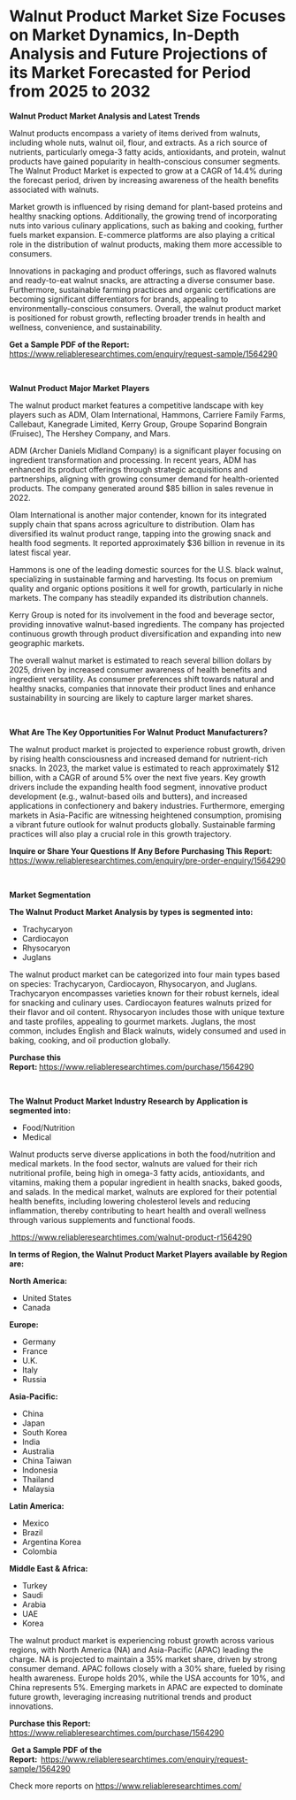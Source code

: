 <p><h1>Walnut Product Market Size Focuses on Market Dynamics, In-Depth Analysis and Future Projections of its Market Forecasted for Period from 2025 to 2032</h1></p><p><strong>Walnut Product Market Analysis and Latest Trends</strong></p>
<p><p>Walnut products encompass a variety of items derived from walnuts, including whole nuts, walnut oil, flour, and extracts. As a rich source of nutrients, particularly omega-3 fatty acids, antioxidants, and protein, walnut products have gained popularity in health-conscious consumer segments. The Walnut Product Market is expected to grow at a CAGR of 14.4% during the forecast period, driven by increasing awareness of the health benefits associated with walnuts.</p><p>Market growth is influenced by rising demand for plant-based proteins and healthy snacking options. Additionally, the growing trend of incorporating nuts into various culinary applications, such as baking and cooking, further fuels market expansion. E-commerce platforms are also playing a critical role in the distribution of walnut products, making them more accessible to consumers.</p><p>Innovations in packaging and product offerings, such as flavored walnuts and ready-to-eat walnut snacks, are attracting a diverse consumer base. Furthermore, sustainable farming practices and organic certifications are becoming significant differentiators for brands, appealing to environmentally-conscious consumers. Overall, the walnut product market is positioned for robust growth, reflecting broader trends in health and wellness, convenience, and sustainability.</p></p>
<p><strong>Get a Sample PDF of the Report:&nbsp;</strong> <a href="https://www.reliableresearchtimes.com/enquiry/request-sample/1564290?utm_campaign=2308&utm_medium=2&utm_source=Github&utm_content=ia&utm_term=14022025&utm_id=walnut-product">https://www.reliableresearchtimes.com/enquiry/request-sample/1564290</a></p>
<p>&nbsp;</p>
<p><strong>Walnut Product Major Market Players</strong></p>
<p><p>The walnut product market features a competitive landscape with key players such as ADM, Olam International, Hammons, Carriere Family Farms, Callebaut, Kanegrade Limited, Kerry Group, Groupe Soparind Bongrain (Fruisec), The Hershey Company, and Mars. </p><p>ADM (Archer Daniels Midland Company) is a significant player focusing on ingredient transformation and processing. In recent years, ADM has enhanced its product offerings through strategic acquisitions and partnerships, aligning with growing consumer demand for health-oriented products. The company generated around $85 billion in sales revenue in 2022.</p><p>Olam International is another major contender, known for its integrated supply chain that spans across agriculture to distribution. Olam has diversified its walnut product range, tapping into the growing snack and health food segments. It reported approximately $36 billion in revenue in its latest fiscal year.</p><p>Hammons is one of the leading domestic sources for the U.S. black walnut, specializing in sustainable farming and harvesting. Its focus on premium quality and organic options positions it well for growth, particularly in niche markets. The company has steadily expanded its distribution channels.</p><p>Kerry Group is noted for its involvement in the food and beverage sector, providing innovative walnut-based ingredients. The company has projected continuous growth through product diversification and expanding into new geographic markets.</p><p>The overall walnut market is estimated to reach several billion dollars by 2025, driven by increased consumer awareness of health benefits and ingredient versatility. As consumer preferences shift towards natural and healthy snacks, companies that innovate their product lines and enhance sustainability in sourcing are likely to capture larger market shares.</p></p>
<p>&nbsp;</p>
<p><strong>What Are The Key Opportunities For Walnut Product Manufacturers?</strong></p>
<p><p>The walnut product market is projected to experience robust growth, driven by rising health consciousness and increased demand for nutrient-rich snacks. In 2023, the market value is estimated to reach approximately $12 billion, with a CAGR of around 5% over the next five years. Key growth drivers include the expanding health food segment, innovative product development (e.g., walnut-based oils and butters), and increased applications in confectionery and bakery industries. Furthermore, emerging markets in Asia-Pacific are witnessing heightened consumption, promising a vibrant future outlook for walnut products globally. Sustainable farming practices will also play a crucial role in this growth trajectory.</p></p>
<p><strong>Inquire or Share Your Questions If Any Before Purchasing This Report:</strong> <a href="https://www.reliableresearchtimes.com/enquiry/pre-order-enquiry/1564290?utm_campaign=2308&utm_medium=2&utm_source=Github&utm_content=ia&utm_term=14022025&utm_id=walnut-product">https://www.reliableresearchtimes.com/enquiry/pre-order-enquiry/1564290</a></p>
<p>&nbsp;</p>
<p><strong>Market Segmentation</strong></p>
<p><strong>The Walnut Product Market Analysis by types is segmented into:</strong></p>
<p><ul><li>Trachycaryon</li><li>Cardiocayon</li><li>Rhysocaryon</li><li>Juglans</li></ul></p>
<p><p>The walnut product market can be categorized into four main types based on species: Trachycaryon, Cardiocayon, Rhysocaryon, and Juglans. Trachycaryon encompasses varieties known for their robust kernels, ideal for snacking and culinary uses. Cardiocayon features walnuts prized for their flavor and oil content. Rhysocaryon includes those with unique texture and taste profiles, appealing to gourmet markets. Juglans, the most common, includes English and Black walnuts, widely consumed and used in baking, cooking, and oil production globally.</p></p>
<p><strong>Purchase this Report:&nbsp;</strong><a href="https://www.reliableresearchtimes.com/purchase/1564290?utm_campaign=2308&utm_medium=2&utm_source=Github&utm_content=ia&utm_term=14022025&utm_id=walnut-product">https://www.reliableresearchtimes.com/purchase/1564290</a></p>
<p>&nbsp;</p>
<p><strong>The Walnut Product Market Industry Research by Application is segmented into:</strong></p>
<p><ul><li>Food/Nutrition</li><li>Medical</li></ul></p>
<p><p>Walnut products serve diverse applications in both the food/nutrition and medical markets. In the food sector, walnuts are valued for their rich nutritional profile, being high in omega-3 fatty acids, antioxidants, and vitamins, making them a popular ingredient in health snacks, baked goods, and salads. In the medical market, walnuts are explored for their potential health benefits, including lowering cholesterol levels and reducing inflammation, thereby contributing to heart health and overall wellness through various supplements and functional foods.</p></p>
<p><a href="https://www.reliableresearchtimes.com/walnut-product-r1564290?utm_campaign=2308&utm_medium=2&utm_source=Github&utm_content=ia&utm_term=14022025&utm_id=walnut-product">&nbsp;https://www.reliableresearchtimes.com/walnut-product-r1564290</a></p>
<p><strong>In terms of Region, the Walnut Product Market Players available by Region are:</strong></p>
<p>
    <p> <strong> North America: </strong>
        <ul>
            <li>United States</li>
            <li>Canada</li>
        </ul>
        </p> 
    <p> <strong> Europe: </strong>
        <ul>
            <li>Germany</li>
            <li>France</li>
            <li>U.K.</li>
            <li>Italy</li>
            <li>Russia</li>
        </ul>
        </p> 
    <p> <strong> Asia-Pacific: </strong>
        <ul>
            <li>China</li>
            <li>Japan</li>
            <li>South Korea</li>
            <li>India</li>
            <li>Australia</li>
            <li>China Taiwan</li>
            <li>Indonesia</li>
            <li>Thailand</li>
            <li>Malaysia</li>
        </ul>
        </p> 
    <p> <strong> Latin America: </strong>
        <ul>
            <li>Mexico</li>
            <li>Brazil</li>
            <li>Argentina Korea</li>
            <li>Colombia</li>
        </ul>
        </p> 
    <p> <strong> Middle East & Africa: </strong>
        <ul>
            <li>Turkey</li>
            <li>Saudi</li>
            <li>Arabia</li>
            <li>UAE</li>
            <li>Korea</li>
        </ul>
    </p>
    </p>
<p><p>The walnut product market is experiencing robust growth across various regions, with North America (NA) and Asia-Pacific (APAC) leading the charge. NA is projected to maintain a 35% market share, driven by strong consumer demand. APAC follows closely with a 30% share, fueled by rising health awareness. Europe holds 20%, while the USA accounts for 10%, and China represents 5%. Emerging markets in APAC are expected to dominate future growth, leveraging increasing nutritional trends and product innovations.</p></p>
<p><strong>Purchase this Report: </strong><a href="https://www.reliableresearchtimes.com/purchase/1564290?utm_campaign=2308&utm_medium=2&utm_source=Github&utm_content=ia&utm_term=14022025&utm_id=walnut-product">https://www.reliableresearchtimes.com/purchase/1564290</a></p>
<p>&nbsp;<strong>Get a Sample PDF of the Report:&nbsp;&nbsp;</strong><a href="https://www.reliableresearchtimes.com/enquiry/request-sample/1564290?utm_campaign=2308&utm_medium=2&utm_source=Github&utm_content=ia&utm_term=14022025&utm_id=walnut-product">https://www.reliableresearchtimes.com/enquiry/request-sample/1564290</a></p>
<p><strong></strong></p>
<p>Check more reports on <a href="https://www.reliableresearchtimes.com/?utm_campaign=2308&utm_medium=2&utm_source=Github&utm_content=ia&utm_term=14022025&utm_id=walnut-product">https://www.reliableresearchtimes.com/</a></p>